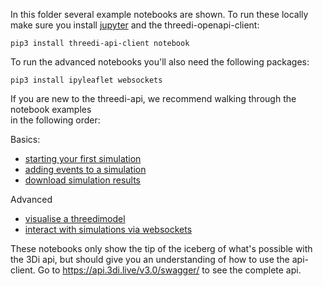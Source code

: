 In this folder several example notebooks are shown. To run these locally make sure you 
install [jupyter](https://jupyter.org/install) and the threedi-openapi-client:
    
    pip3 install threedi-api-client notebook

To run the advanced notebooks you'll also need the following packages:
    
    pip3 install ipyleaflet websockets


If you are new to the threedi-api, we recommend walking through the notebook examples  
in the following order:

Basics:
- [starting your first simulation](./starting_your_first_simulation.ipynb)
- [adding events to a simulation](./simulation_with_events.ipynb)
- [download simulation results](./download_simulation_results.ipynb)

Advanced
- [visualise a threedimodel](./visualise_threedimodel.ipynb)
- [interact with simulations via websockets](./interact_via_websocket.ipynb)

These notebooks only show the tip of the iceberg of what's possible with the 3Di api, but 
should give you an understanding of how to use the api-client. Go to https://api.3di.live/v3.0/swagger/ 
to see the complete api.
